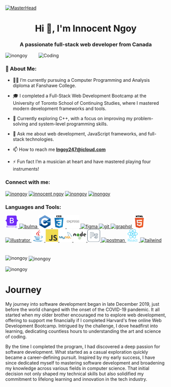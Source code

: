 [![MasterHead](https://user-images.githubusercontent.com/74038190/225813708-98b745f2-7d22-48cf-9150-083f1b00d6c9.gif)](https://github.com/Inongoy)
<h1 align="center">Hi 👋, I'm Innocent Ngoy</h1>
<h3 align="center">A passionate full-stack web developer from Canada</h3>

<img align="right" alt="Coding" width="400" src="https://user-images.githubusercontent.com/74038190/219923809-b86dc415-a0c2-4a38-bc88-ad6cf06395a8.gif">

<p align="left"> <img src="https://komarev.com/ghpvc/?username=inongoy&label=Profile%20views&color=0e75b6&style=flat" alt="inongoy" /> </p>

<h3>🌟 About Me:</h3>

- 👨‍🎓 I’m currently pursuing a Computer Programming and Analysis diploma at Fanshawe College.
  
- 🎓 I completed a Full-Stack Web Development Bootcamp at the University of Toronto School of Continuing Studies, where I mastered modern development frameworks and tools.

- 🌱 Currently exploring C++, with a focus on improving my problem-solving and system-level programming skills.

- 💬 Ask me about web development, JavaScript frameworks, and full-stack technologies.

- 📫 How to reach me **Ingoy247@icloud.com**

- ⚡ Fun fact I’m a musician at heart and have mastered playing four instruments!

<h3 align="left">Connect with me:</h3>
<p align="left">
<a href="https://codepen.io/inongoy" target="blank"><img align="center" src="https://raw.githubusercontent.com/rahuldkjain/github-profile-readme-generator/master/src/images/icons/Social/codepen.svg" alt="inongoy" height="30" width="40" /></a>
<a href="https://linkedin.com/in/innocent ngoy" target="blank"><img align="center" src="https://raw.githubusercontent.com/rahuldkjain/github-profile-readme-generator/master/src/images/icons/Social/linked-in-alt.svg" alt="innocent ngoy" height="30" width="40" /></a>
<a href="https://stackoverflow.com/users/inongoy" target="blank"><img align="center" src="https://raw.githubusercontent.com/rahuldkjain/github-profile-readme-generator/master/src/images/icons/Social/stack-overflow.svg" alt="inongoy" height="30" width="40" /></a>
<a href="https://www.leetcode.com/inongoy" target="blank"><img align="center" src="https://raw.githubusercontent.com/rahuldkjain/github-profile-readme-generator/master/src/images/icons/Social/leet-code.svg" alt="inongoy" height="30" width="40" /></a>
</p>



<h3 align="left">Languages and Tools:</h3>
<p align="left"> <a href="https://getbootstrap.com" target="_blank" rel="noreferrer"> <img src="https://raw.githubusercontent.com/devicons/devicon/master/icons/bootstrap/bootstrap-plain-wordmark.svg" alt="bootstrap" width="40" height="40"/> </a> <a href="https://bulma.io/" target="_blank" rel="noreferrer"> <img src="https://raw.githubusercontent.com/gilbarbara/logos/804dc257b59e144eaca5bc6ffd16949752c6f789/logos/bulma.svg" alt="bulma" width="40" height="40"/> </a> <a href="https://www.w3schools.com/cpp/" target="_blank" rel="noreferrer"> <img src="https://raw.githubusercontent.com/devicons/devicon/master/icons/cplusplus/cplusplus-original.svg" alt="cplusplus" width="40" height="40"/> </a> <a href="https://www.w3schools.com/css/" target="_blank" rel="noreferrer"> <img src="https://raw.githubusercontent.com/devicons/devicon/master/icons/css3/css3-original-wordmark.svg" alt="css3" width="40" height="40"/> </a> <a href="https://expressjs.com" target="_blank" rel="noreferrer"> <img src="https://raw.githubusercontent.com/devicons/devicon/master/icons/express/express-original-wordmark.svg" alt="express" width="40" height="40"/> </a> <a href="https://www.figma.com/" target="_blank" rel="noreferrer"> <img src="https://www.vectorlogo.zone/logos/figma/figma-icon.svg" alt="figma" width="40" height="40"/> </a> <a href="https://git-scm.com/" target="_blank" rel="noreferrer"> <img src="https://www.vectorlogo.zone/logos/git-scm/git-scm-icon.svg" alt="git" width="40" height="40"/> </a> <a href="https://graphql.org" target="_blank" rel="noreferrer"> <img src="https://www.vectorlogo.zone/logos/graphql/graphql-icon.svg" alt="graphql" width="40" height="40"/> </a> <a href="https://www.w3.org/html/" target="_blank" rel="noreferrer"> <img src="https://raw.githubusercontent.com/devicons/devicon/master/icons/html5/html5-original-wordmark.svg" alt="html5" width="40" height="40"/> </a> <a href="https://www.adobe.com/in/products/illustrator.html" target="_blank" rel="noreferrer"> <img src="https://www.vectorlogo.zone/logos/adobe_illustrator/adobe_illustrator-icon.svg" alt="illustrator" width="40" height="40"/> </a> <a href="https://www.java.com" target="_blank" rel="noreferrer"> <img src="https://raw.githubusercontent.com/devicons/devicon/master/icons/java/java-original.svg" alt="java" width="40" height="40"/> </a> <a href="https://developer.mozilla.org/en-US/docs/Web/JavaScript" target="_blank" rel="noreferrer"> <img src="https://raw.githubusercontent.com/devicons/devicon/master/icons/javascript/javascript-original.svg" alt="javascript" width="40" height="40"/> </a> <a href="https://www.mysql.com/" target="_blank" rel="noreferrer"> <img src="https://raw.githubusercontent.com/devicons/devicon/master/icons/mysql/mysql-original-wordmark.svg" alt="mysql" width="40" height="40"/> </a> <a href="https://nodejs.org" target="_blank" rel="noreferrer"> <img src="https://raw.githubusercontent.com/devicons/devicon/master/icons/nodejs/nodejs-original-wordmark.svg" alt="nodejs" width="40" height="40"/> </a> <a href="https://www.photoshop.com/en" target="_blank" rel="noreferrer"> <img src="https://raw.githubusercontent.com/devicons/devicon/master/icons/photoshop/photoshop-line.svg" alt="photoshop" width="40" height="40"/> </a> <a href="https://postman.com" target="_blank" rel="noreferrer"> <img src="https://www.vectorlogo.zone/logos/getpostman/getpostman-icon.svg" alt="postman" width="40" height="40"/> </a> <a href="https://reactjs.org/" target="_blank" rel="noreferrer"> <img src="https://raw.githubusercontent.com/devicons/devicon/master/icons/react/react-original-wordmark.svg" alt="react" width="40" height="40"/> </a> <a href="https://tailwindcss.com/" target="_blank" rel="noreferrer"> <img src="https://www.vectorlogo.zone/logos/tailwindcss/tailwindcss-icon.svg" alt="tailwind" width="40" height="40"/> </a> </p>




#

<p><img align="left" src="https://github-readme-stats.vercel.app/api/top-langs?username=inongoy&show_icons=true&locale=en&layout=compact" alt="inongoy" /></p>

<p>&nbsp;<img align="center" src="https://github-readme-stats.vercel.app/api?username=inongoy&show_icons=true&locale=en" alt="inongoy" /></p>

<p><img align="center" src="https://github-readme-streak-stats.herokuapp.com/?user=inongoy&" alt="inongoy" /></p>

#

# Journey

<p>My journey into software development began in late December 2019, just before the world changed with the onset of the COVID-19 pandemic. It all started when my older brother encouraged me to explore web development, offering to support me financially if I completed Harvard's free online Web Development Bootcamp. Intrigued by the challenge, I dove headfirst into learning, dedicating countless hours to understanding the art and science of coding.</p>
<p>By the time I completed the program, I had discovered a deep passion for software development. What started as a casual exploration quickly became a career-defining pursuit. Inspired by my early success, I have since dedicated myself to mastering software development and broadening my knowledge across various fields in computer science. That initial decision not only shaped my technical skills but also solidified my commitment to lifelong learning and innovation in the tech industry.</p>
